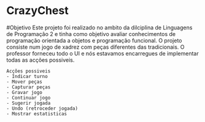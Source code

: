 # CrazyChest

#Objetivo
  Este projeto foi realizado no ambito da dilciplina de Linguagens de Programação 2 e tinha como objetivo avaliar conhecimentos de programação orientada a objetos e programação funcional.
    O projeto consiste num jogo de xadrez com peças diferentes das tradicionais. O professor forneceu todo o UI e nós estavamos encarregues de implementar todas as acções possiveis.
    
    Acções possiveis
    - Indicar turno
    - Mover peças
    - Capturar peças
    - Gravar jogo
    - Continuar jogo
    - Sugerir jogada
    - Undo (retroceder jogada)
    - Mostrar estatisticas
